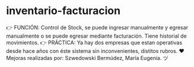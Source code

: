 # inventario-facturacion

👉 FUNCIÓN: Control de Stock, se puede ingresar manualmente y egresar manualmente o se puede egresar mediante facturación. Tiene historial de movimientos. 
👉 PRÁCTICA: Ya hay dos empresas que estan operativas desde hace años con éste sistema sin inconvenientes, distitos rubros.
❤ Mejoras realizadas por: Szwedowski Bermúdez, María Eugenia.  ツ

